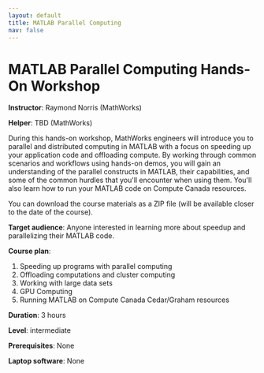 ```yaml
---
layout: default
title: MATLAB Parallel Computing
nav: false
---
```


# MATLAB Parallel Computing Hands-On Workshop

**Instructor**: Raymond Norris (MathWorks)

**Helper**: TBD (MathWorks)

During this hands-on workshop, MathWorks engineers will introduce you to parallel and distributed
computing in MATLAB with a focus on speeding up your application code and offloading compute. By working
through common scenarios and workflows using hands-on demos, you will gain an understanding of the
parallel constructs in MATLAB, their capabilities, and some of the common hurdles that you'll encounter
when using them. You'll also learn how to run your MATLAB code on Compute Canada resources.

You can download the course materials as a ZIP file (will be available closer to the date of the course).

**Target audience**: Anyone interested in learning more about speedup and parallelizing their MATLAB code.

**Course plan**:
1. Speeding up programs with parallel computing
1. Offloading computations and cluster computing
1. Working with large data sets
1. GPU Computing
1. Running MATLAB on Compute Canada Cedar/Graham resources

**Duration**: 3 hours

**Level**: intermediate

**Prerequisites**: None

**Laptop software**: None

<!-- Cluster reservation: 4 cores per participant -->
